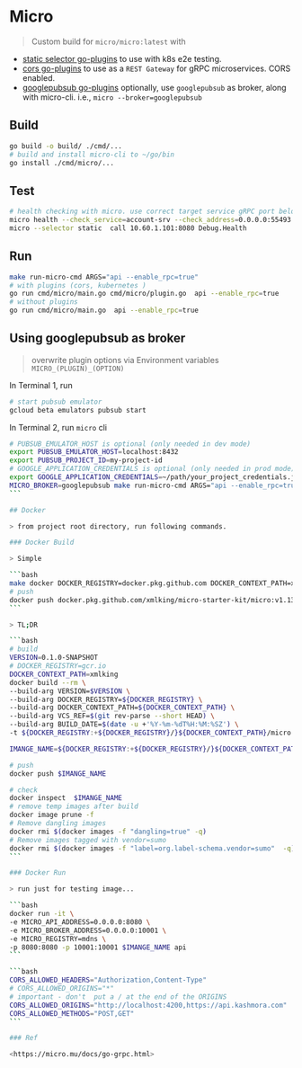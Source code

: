 # Micro

> Custom build for `micro/micro:latest` with

- [static selector go-plugins](https://github.com/micro/go-plugins/tree/master/client/selector/static) to use with k8s e2e testing.
- [cors go-plugins](https://github.com/micro/go-plugins/tree/master/micro/cors) to use as a `REST Gateway` for gRPC microservices. CORS enabled.
- [googlepubsub go-plugins](https://github.com/micro/go-plugins/tree/master/broker/googlepubsub) optionally, use `googlepubsub` as broker, along with micro-cli. i.e., `micro --broker=googlepubsub`

## Build

```bash
go build -o build/ ./cmd/...
# build and install micro-cli to ~/go/bin
go install ./cmd/micro/...
```

## Test

```bash
# health checking with micro. use correct target service gRPC port below
micro health --check_service=account-srv --check_address=0.0.0.0:55493
micro --selector static  call 10.60.1.101:8080 Debug.Health
```

## Run

```bash
make run-micro-cmd ARGS="api --enable_rpc=true"
# with plugins (cors, kubernetes )
go run cmd/micro/main.go cmd/micro/plugin.go  api --enable_rpc=true
# without plugins
go run cmd/micro/main.go  api --enable_rpc=true
```

## Using googlepubsub as broker

> overwrite plugin options via Environment variables `MICRO_(PLUGIN)_(OPTION)`

In Terminal 1, run

```bash
# start pubsub emulator
gcloud beta emulators pubsub start
```

In Terminal 2, run `micro` cli

````bash
# PUBSUB_EMULATOR_HOST is optional (only needed in dev mode)
export PUBSUB_EMULATOR_HOST=localhost:8432
export PUBSUB_PROJECT_ID=my-project-id
# GOOGLE_APPLICATION_CREDENTIALS is optional (only needed in prod mode)
export GOOGLE_APPLICATION_CREDENTIALS=~/path/your_project_credentials.json
MICRO_BROKER=googlepubsub make run-micro-cmd ARGS="api --enable_rpc=true"
```

## Docker

> from project root directory, run following commands.

### Docker Build

> Simple

```bash
make docker DOCKER_REGISTRY=docker.pkg.github.com DOCKER_CONTEXT_PATH=xmlking/micro-starter-kit VERSION=v1.13.1
# push
docker push docker.pkg.github.com/xmlking/micro-starter-kit/micro:v1.13.1
```

> TL;DR

```bash
# build
VERSION=0.1.0-SNAPSHOT
# DOCKER_REGISTRY=gcr.io
DOCKER_CONTEXT_PATH=xmlking
docker build --rm \
--build-arg VERSION=$VERSION \
--build-arg DOCKER_REGISTRY=${DOCKER_REGISTRY} \
--build-arg DOCKER_CONTEXT_PATH=${DOCKER_CONTEXT_PATH} \
--build-arg VCS_REF=$(git rev-parse --short HEAD) \
--build-arg BUILD_DATE=$(date -u +'%Y-%m-%dT%H:%M:%SZ') \
-t ${DOCKER_REGISTRY:+${DOCKER_REGISTRY}/}${DOCKER_CONTEXT_PATH}/micro:${VERSION} -f cmd/micro/Dockerfile .

IMANGE_NAME=${DOCKER_REGISTRY:+${DOCKER_REGISTRY}/}${DOCKER_CONTEXT_PATH}/micro:${VERSION}

# push
docker push $IMANGE_NAME

# check
docker inspect  $IMANGE_NAME
# remove temp images after build
docker image prune -f
# Remove dangling images
docker rmi $(docker images -f "dangling=true" -q)
# Remove images tagged with vendor=sumo
docker rmi $(docker images -f "label=org.label-schema.vendor=sumo"  -q)
```

### Docker Run

> run just for testing image...

```bash
docker run -it \
-e MICRO_API_ADDRESS=0.0.0.0:8080 \
-e MICRO_BROKER_ADDRESS=0.0.0.0:10001 \
-e MICRO_REGISTRY=mdns \
-p 8080:8080 -p 10001:10001 $IMANGE_NAME api
```

```bash
CORS_ALLOWED_HEADERS="Authorization,Content-Type"
# CORS_ALLOWED_ORIGINS="*"
# important - don't  put a / at the end of the ORIGINS
CORS_ALLOWED_ORIGINS="http://localhost:4200,https://api.kashmora.com"
CORS_ALLOWED_METHODS="POST,GET"
```

### Ref

<https://micro.mu/docs/go-grpc.html>
````
